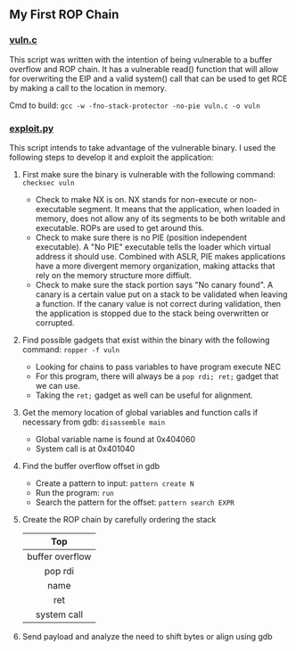 ## My First ROP Chain

### [vuln.c](first_rop/vuln.c)

This script was written with the intention of being vulnerable to a buffer overflow and ROP chain. It has a vulnerable read() function that will allow for overwriting the EIP and a valid system() call that can be used to get RCE by making a call to the location in memory.

Cmd to build: `gcc -w -fno-stack-protector -no-pie vuln.c -o vuln`

### [exploit.py](first_rop/expoit.py)

This script intends to take advantage of the vulnerable binary. I used the following steps to develop it and exploit the application:

1. First make sure the binary is vulnerable with the following command: `checksec vuln`
	- Check to make NX is on. NX stands for non-execute or non-executable segment. It means that the application, when loaded in memory, does not allow any of its segments to be both writable and executable. ROPs are used to get around this.
	- Check to make sure there is no PIE (position independent executable). A "No PIE" executable tells the loader which virtual address it should use. Combined with ASLR, PIE makes applications have a more divergent memory organization, making attacks that rely on the memory structure more diffiult.
	- Check to make sure the stack portion says "No canary found". A canary is a certain value put on a stack to be validated when leaving a function. If the canary value is not correct during validation, then the application is stopped due to the stack being overwritten or corrupted.
2. Find possible gadgets that exist within the binary with the following command: `ropper -f vuln`
	- Looking for chains to pass variables to have program execute NEC
	- For this program, there will always be a `pop rdi; ret;` gadget that we can use.
	- Taking the `ret;` gadget as well can be useful for alignment.
3. Get the memory location of global variables and function calls if necessary from gdb: `disassemble main`
	- Global variable name is found at 0x404060
	- System call is at 0x401040
4. Find the buffer overflow offset in gdb
	- Create a pattern to input: `pattern create N`
	- Run the program: `run`
	- Search the pattern for the offset: `pattern search EXPR`
5. Create the ROP chain by carefully ordering the stack

	| Top             |
	| :-------------: |
	| buffer overflow |
	| pop rdi         |
	| name            |
	| ret             |
	| system call     |

6. Send payload and analyze the need to shift bytes or align using gdb